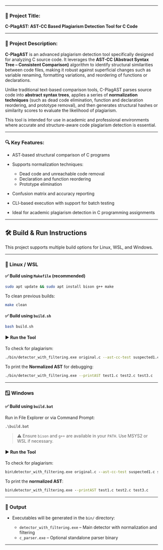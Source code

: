 
---

### 📄 **Project Title:**

**C-PlagAST: AST-CC Based Plagiarism Detection Tool for C Code**

---

### 📝 **Project Description:**

**C-PlagAST** is an advanced plagiarism detection tool specifically designed for analyzing C source code. It leverages the **AST-CC (Abstract Syntax Tree – Consistent Comparison)** algorithm to identify structural similarities between code files, making it robust against superficial changes such as variable renaming, formatting variations, and reordering of functions or declarations.

Unlike traditional text-based comparison tools, C-PlagAST parses source code into **abstract syntax trees**, applies a series of **normalization techniques** (such as dead code elimination, function and declaration reordering, and prototype removal), and then generates structural hashes or similarity scores to evaluate the likelihood of plagiarism.

This tool is intended for use in academic and professional environments where accurate and structure-aware code plagiarism detection is essential.

---

### 🔍 **Key Features:**

* AST-based structural comparison of C programs
* Supports normalization techniques:

  * Dead code and unreachable code removal
  * Declaration and function reordering
  * Prototype elimination
* Confusion matrix and accuracy reporting
* CLI-based execution with support for batch testing
* Ideal for academic plagiarism detection in C programming assignments

---

## 🛠️ Build & Run Instructions

This project supports multiple build options for Linux, WSL, and Windows.

---

### 🐧 Linux / WSL

#### ✅ Build using `Makefile` (recommended)

```bash
sudo apt update && sudo apt install bison g++ make
```

To clean previous builds:

```bash
make clean
```

#### ✅ Build using `build.sh`

```bash
bash build.sh
```

#### ▶️ Run the Tool

To check for plagiarism:

```bash
./bin/detector_with_filtering.exe original.c --ast-cc-test suspected1.c suspected2.c suspected3.c
```

To print the **Normalized AST** for debugging:

```bash
./bin/detector_with_filtering.exe --printAST test1.c test2.c test3.c
```

---

### 🪟 Windows

#### ✅ Build using `build.bat`

Run in File Explorer or via Command Prompt:

```cmd
.\build.bat
```

> ⚠️ Ensure `bison` and `g++` are available in your `PATH`. Use MSYS2 or WSL if necessary.

#### ▶️ Run the Tool

To check for plagiarism:

```cmd
bin\detector_with_filtering.exe original.c --ast-cc-test suspected1.c suspected2.c suspected3.c
```

To print the **normalized AST**:

```cmd
bin\detector_with_filtering.exe --printAST test1.c test2.c test3.c
```

---

### 📂 Output

* Executables will be generated in the `bin/` directory:

  * `detector_with_filtering.exe` – Main detector with normalization and filtering
  * `c_parser.exe` – Optional standalone parser binary

---
